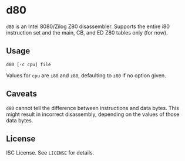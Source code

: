d80
===
`d80` is an Intel 8080/Zilog Z80 disassembler.
Supports the entire i80 instruction set and the main, CB, and ED Z80 tables
only (for now).

Usage
-----
```
d80 [-c cpu] file
```
Values for `cpu` are `i80` and `z80`, defaulting to `z80` if no option given.

Caveats
-------
`d80` cannot tell the difference between instructions and data bytes.
This might result in incorrect disassembly, depending on the values of those
data bytes.

License
-------
ISC License. See `LICENSE` for details.
